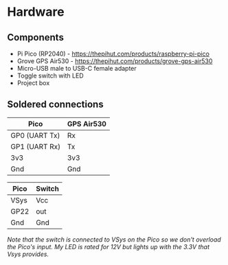 # Hardware

## Components

* Pi Pico (RP2040) - https://thepihut.com/products/raspberry-pi-pico
* Grove GPS Air530 - https://thepihut.com/products/grove-gps-air530
* Micro-USB male to USB-C female adapter
* Toggle switch with LED
* Project box

## Soldered connections

| Pico | GPS Air530 |
|------|----------|
| GP0 (UART Tx) | Rx |
| GP1 (UART Rx) | Tx |
| 3v3 |  3v3 |
| Gnd |  Gnd |

| Pico | Switch |
|------|--------|
| VSys | Vcc |
| GP22 | out |
| Gnd | Gnd |

*Note that the switch is connected to VSys on the Pico so we don't overload the Pico's input. My LED is rated for 12V but lights up with the 3.3V that Vsys provides.*
